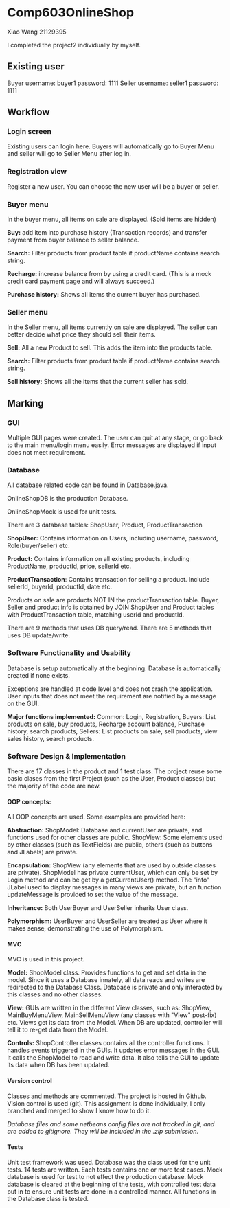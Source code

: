 # Comp603OnlineShop

Xiao Wang 21129395 

I completed the project2 individually by myself.

## Existing user
Buyer    username: buyer1   password: 1111
Seller   username: seller1  password: 1111

## Workflow
### Login screen
Existing users can login here. Buyers will automatically go to Buyer Menu and seller will go to Seller Menu after log in.

### Registration view
Register a new user. You can choose the new user will be a buyer or seller.

### Buyer menu
In the buyer menu, all items on sale are displayed. (Sold items are hidden)

**Buy:** add item into purchase history (Transaction records) and transfer payment from buyer balance to seller balance.

**Search:** Filter products from product table if productName contains search string.

**Recharge:** increase balance from by using a credit card. (This is a mock credit card payment page and will always succeed.)

**Purchase history:** Shows all items the current buyer has purchased. 

### Seller menu
In the Seller menu, all items currently on sale are displayed. The seller can better decide what price they should sell their items.

**Sell:** All a new Product to sell. This adds the item into the products table.

**Search:** Filter products from product table if productName contains search string.

**Sell history:** Shows all the items that the current seller has sold.

## Marking
### GUI
Multiple GUI pages were created. 
The user can quit at any stage, or go back to the main menu/login menu easily. 
Error messages are displayed if input does not meet requirement.

### Database
All database related code can be found in Database.java.

OnlineShopDB is the production Database.

OnlineShopMock is used for unit tests.

There are 3 database tables: ShopUser, Product, ProductTransaction

**ShopUser:** Contains information on Users, including username, password, Role(buyer/seller) etc.

**Product:** Contains information on all existing products, including ProductName, productId, price, sellerId etc.

**ProductTransaction**: Contains transaction for selling a product. Include sellerId, buyerId, productId, date etc.

Products on sale are products NOT IN the productTransaction table.
Buyer, Seller and product info is obtained by JOIN ShopUser and Product tables with ProductTransaction table, matching userId and productId.

There are 9 methods that uses DB query/read.
There are 5 methods that uses DB update/write.

### Software Functionality and Usability
Database is setup automatically at the beginning. Database is automatically created if none exists.

Exceptions are handled at code level and does not crash the application.
User inputs that does not meet the requirement are notified by a message on the GUI.

**Major functions implemented:**
Common: Login, Registration, 
Buyers: List products on sale, buy products, Recharge account balance, Purchase history, search products,
Sellers: List products on sale, sell products, view sales history, search products.

### Software Design & Implementation
There are 17 classes in the product and 1 test class. The project reuse some basic clases from the first Project (such as the User, Product classes) but the majority of the code are new.

#### OOP concepts:
All OOP concepts are used. Some examples are provided here:

**Abstraction:** ShopModel: Database and currentUser are private, and functions used for other classes are public. ShopView: Some elements used by other classes (such as TextFields) are public, others (such as buttons and JLabels) are private.

**Encapsulation:** ShopView (any elements that are used by outside classes are private). ShopModel has private currentUser, which can only be set by Login method and can be get by a getCurrentUser() method. The "info" JLabel used to display messages in many views are private, but an function updateMessage is provided to set the value of the message.

**Inheritance:** Both UserBuyer and UserSeller inherits User class.

**Polymorphism:** UserBuyer and UserSeller are treated as User where it makes sense, demonstrating the use of Polymorphism.


#### MVC
MVC is used in this project. 

**Model:** ShopModel class. Provides functions to get and set data in the model. Since it uses a Database innately, all data reads and writes are redirected to the Database Class. Database is private and only interacted by this classes and no other classes.

**View:** GUIs are written in the different View classes, such as: ShopView, MainBuyMenuView, MainSellMenuView (any classes with "View" post-fix) etc. Views get its data from the Model. When DB are updated, controller will tell it to re-get data from the Model.

**Controls:** ShopController classes contains all the controller functions. It handles events triggered in the GUIs. It updates error messages in the GUI. It calls the ShopModel to read and write data. It also tells the GUI to update its data when DB has been updated.

#### Version control
Classes and methods are commented.
The project is hosted in Github. Vision control is used (git).
This assignment is done individually, I only branched and merged to show I know how to do it.

*Database files and some netbeans config files are not tracked in git, and are added to gitignore. They will be included in the .zip submission.*


#### Tests
Unit test framework was used. Database was the class used for the unit tests. 
14 tests are written. Each tests contains one or more test cases.
Mock database is used for test to not effect the production database. 
Mock database is cleared at the beginning of the tests, with controlled test data put in to ensure unit tests are done in a controlled manner. All functions in the Database class is tested.

